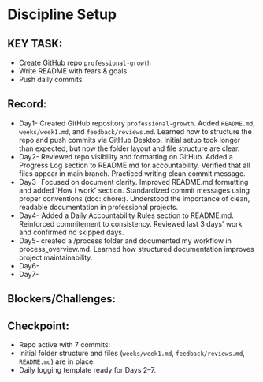 # Discipline Setup

## KEY TASK:
* Create GitHub repo `professional-growth`
* Write README with fears & goals
* Push daily commits

## Record:
- Day1- Created GitHub repository `professional-growth`. Added `README.md`, `weeks/week1.md`, and `feedback/reviews.md`. Learned how to structure the repo and push commits via GitHub Desktop. Initial setup took longer than expected, but now the folder layout and file structure are clear.
- Day2- Reviewed repo visibility and formatting on GitHub. Added a Progress Log section to README.md for accountability. Verified that all files appear in main branch. Practiced writing clean commit message.
- Day3- Focused on document clarity. Improved README.md formatting and added 'How i work' section. Standardized commit messages using proper conventions (doc:,chore:). Understood the importance of clean, readable documentation in professional projects.
- Day4- Added a Daily Accountability Rules section to README.md. Reinforced commitement to consistency. Reviewed last 3 days' work and confirmed no skipped days.
- Day5- created a /process folder and documented my workflow in process_overview.md. Learned how structured documentation improves project maintainability.
- Day6-
- Day7-

## Blockers/Challenges:

## Checkpoint:
- Repo active with 7 commits:
- Initial folder structure and files (`weeks/week1.md`, `feedback/reviews.md`, `README.md`) are in place.
- Daily logging template ready for Days 2–7.